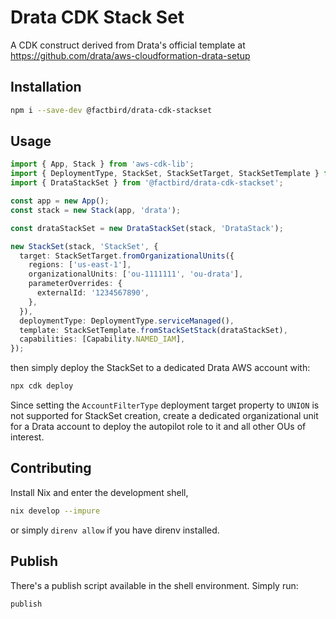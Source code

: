 # Drata CDK Stack Set

A CDK construct derived from Drata's official template at
https://github.com/drata/aws-cloudformation-drata-setup

## Installation

```bash
npm i --save-dev @factbird/drata-cdk-stackset
```

## Usage

```typescript
import { App, Stack } from 'aws-cdk-lib';
import { DeploymentType, StackSet, StackSetTarget, StackSetTemplate } from 'cdk-stacksets';
import { DrataStackSet } from '@factbird/drata-cdk-stackset';

const app = new App();
const stack = new Stack(app, 'drata');

const drataStackSet = new DrataStackSet(stack, 'DrataStack');

new StackSet(stack, 'StackSet', {
  target: StackSetTarget.fromOrganizationalUnits({
    regions: ['us-east-1'],
    organizationalUnits: ['ou-1111111', 'ou-drata'],
    parameterOverrides: {
      externalId: '1234567890',
    },
  }),
  deploymentType: DeploymentType.serviceManaged(),
  template: StackSetTemplate.fromStackSetStack(drataStackSet),
  capabilities: [Capability.NAMED_IAM],
});
```

then simply deploy the StackSet to a dedicated Drata AWS account with:

```typescript
npx cdk deploy
```

Since setting the `AccountFilterType` deployment target property to `UNION` is
not supported for StackSet creation, create a dedicated organizational unit for
a Drata account to deploy the autopilot role to it and all other OUs of
interest.

## Contributing

Install Nix and enter the development shell,

```bash
nix develop --impure
```

or simply `direnv allow` if you have direnv installed.

## Publish

There's a publish script available in the shell environment. Simply run:

```bash
publish
```

